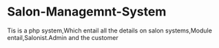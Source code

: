 # Salon-Managemnt-System
Tis is a php system,Which entail all the details on salon systems,Module entail,Salonist.Admin and the customer 
